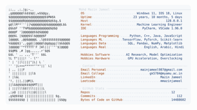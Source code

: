 <picture>
  <source srcset="https://raw.githubusercontent.com/mmazinjameel/mmazinjameel/main/dark_mode.svg?v=1757528067" media="(prefers-color-scheme: dark)">
  <img src="https://raw.githubusercontent.com/mmazinjameel/mmazinjameel/main/light_mode.svg?v=1757528067">
</picture>
